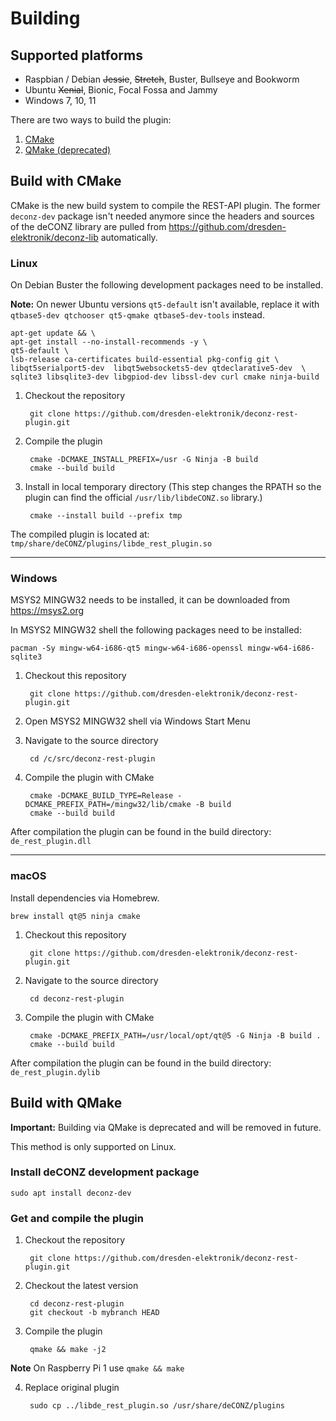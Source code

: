 # Building

## Supported platforms
* Raspbian / Debian ~~Jessie~~, ~~Stretch~~, Buster, Bullseye and Bookworm
* Ubuntu ~~Xenial~~, Bionic, Focal Fossa and Jammy
* Windows 7, 10, 11

There are two ways to build the plugin:
1. [CMake](#build-with-cmake)
2. [QMake (deprecated)](#build-with-qmake)

## Build with CMake

CMake is the new build system to compile the REST-API plugin. The former `deconz-dev` package isn't needed anymore since the headers and sources of the deCONZ library are pulled from https://github.com/dresden-elektronik/deconz-lib automatically.

### Linux

On Debian Buster the following development packages need to be installed.

**Note:** On newer Ubuntu versions `qt5-default` isn't available, replace it with `qtbase5-dev qtchooser qt5-qmake qtbase5-dev-tools` instead.

```
apt-get update && \
apt-get install --no-install-recommends -y \
qt5-default \
lsb-release ca-certificates build-essential pkg-config git \
libqt5serialport5-dev  libqt5websockets5-dev qtdeclarative5-dev  \
sqlite3 libsqlite3-dev libgpiod-dev libssl-dev curl cmake ninja-build
```

1. Checkout the repository

        git clone https://github.com/dresden-elektronik/deconz-rest-plugin.git

2. Compile the plugin

        cmake -DCMAKE_INSTALL_PREFIX=/usr -G Ninja -B build
        cmake --build build
   
3. Install in local temporary directory
   (This step changes the RPATH so the plugin can find the official `/usr/lib/libdeCONZ.so` library.)

        cmake --install build --prefix tmp

The compiled plugin is located at: `tmp/share/deCONZ/plugins/libde_rest_plugin.so`

--------

### Windows

MSYS2 MINGW32 needs to be installed, it can be downloaded from https://msys2.org 


In MSYS2 MINGW32 shell the following packages need to be installed:

```
pacman -Sy mingw-w64-i686-qt5 mingw-w64-i686-openssl mingw-w64-i686-sqlite3
```

1. Checkout this repository

        git clone https://github.com/dresden-elektronik/deconz-rest-plugin.git

2. Open MSYS2 MINGW32 shell via Windows Start Menu

3. Navigate to the source directory

        cd /c/src/deconz-rest-plugin

3. Compile the plugin with CMake


        cmake -DCMAKE_BUILD_TYPE=Release -DCMAKE_PREFIX_PATH=/mingw32/lib/cmake -B build
        cmake --build build

After compilation the plugin can be found in the build directory: `de_rest_plugin.dll`

-----------

### macOS

Install dependencies via Homebrew.
```
brew install qt@5 ninja cmake
```

1. Checkout this repository

        git clone https://github.com/dresden-elektronik/deconz-rest-plugin.git

3. Navigate to the source directory

        cd deconz-rest-plugin

4. Compile the plugin with CMake

        cmake -DCMAKE_PREFIX_PATH=/usr/local/opt/qt@5 -G Ninja -B build .
        cmake --build build

After compilation the plugin can be found in the build directory: `de_rest_plugin.dylib`

## Build with QMake

**Important:** Building via  QMake is deprecated and will be removed in future.

This method is only supported on Linux.

### Install deCONZ development package

    sudo apt install deconz-dev

### Get and compile the plugin

1. Checkout the repository

        git clone https://github.com/dresden-elektronik/deconz-rest-plugin.git

2. Checkout the latest version

        cd deconz-rest-plugin
        git checkout -b mybranch HEAD

3. Compile the plugin

        qmake && make -j2

**Note** On Raspberry Pi 1 use `qmake && make`

4. Replace original plugin

        sudo cp ../libde_rest_plugin.so /usr/share/deCONZ/plugins
